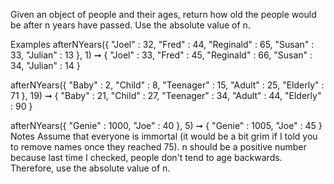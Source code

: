 Given an object of people and their ages, return how old the people would be after n years have passed. Use the absolute value of n.

Examples
afterNYears({
  "Joel" : 32,
  "Fred" : 44,
  "Reginald" : 65,
  "Susan" : 33,
  "Julian" : 13
}, 1) ➞ {
  "Joel" : 33,
  "Fred" : 45,
  "Reginald" : 66,
  "Susan" : 34,
  "Julian" : 14
}

afterNYears({
  "Baby" : 2,
  "Child" : 8,
  "Teenager" : 15,
  "Adult" : 25,
  "Elderly" : 71
}, 19) ➞ {
  "Baby" : 21,
  "Child" : 27,
  "Teenager" : 34,
  "Adult" : 44,
  "Elderly" : 90
}

afterNYears({
  "Genie" : 1000,
  "Joe" : 40
}, 5) ➞ {
  "Genie" : 1005,
  "Joe" : 45
}
Notes
Assume that everyone is immortal (it would be a bit grim if I told you to remove names once they reached 75).
n should be a positive number because last time I checked, people don't tend to age backwards. Therefore, use the absolute value of n.